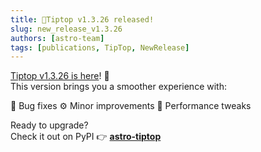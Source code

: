 ```yaml
---
title: 📢Tiptop v1.3.26 released!
slug: new_release_v1.3.26
authors: [astro-team]
tags: [publications, TipTop, NewRelease]
---
```


[Tiptop v1.3.26 is here](https://github.com/astro-tiptop/TIPTOP/releases/tag/v1.3.26)! 🎉  
This version brings you a smoother experience with:

🐞 Bug fixes
⚙️ Minor improvements
🚀 Performance tweaks

Ready to upgrade?  
Check it out on PyPI 👉 [**astro-tiptop**](https://pypi.org/project/astro-tiptop/)
<!-- truncate -->
